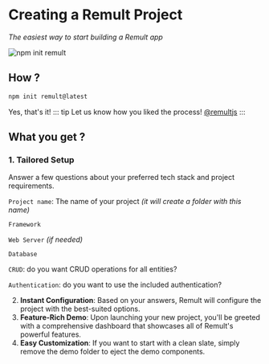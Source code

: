 <script setup>
  import Example from '../components/Example.vue'
</script>

# Creating a Remult Project

_The easiest way to start building a Remult app_

![npm init remult](../public/npm_init_remult.gif)

## How ?

```bash
npm init remult@latest
```

Yes, that's it!
::: tip
Let us know how you liked the process! [@remultjs](https://twitter.com/RemultJs)
:::

## What you get ?

<!-- Remult offers a streamlined project creation process that caters to over `180` different project flavors, ensuring you'll find the perfect setup for your needs. With just a few simple questions, you will get a fully functional Remult project up and running in no time.

Here's what you can expect: -->

### 1. **Tailored Setup**

Answer a few questions about your preferred tech stack and project requirements.

`Project name`: The name of your project _(it will create a folder with this name)_

`Framework` <Example :oneline=true :react=true :angular=true :vue=true :nextjs=true :svelte=true :nuxt=true />

`Web Server` _(if needed)_ <Example :oneline=true :express=true :fastify=true />

`Database` <Example :oneline=true postgres:=true sqlite:=true  />

`CRUD`: do you want CRUD operations for all entities?

`Authentication`: do you want to use the included authentication?

2. **Instant Configuration**: Based on your answers, Remult will configure the project with the best-suited options.
3. **Feature-Rich Demo**: Upon launching your new project, you'll be greeted with a comprehensive dashboard that showcases all of Remult's powerful features.
4. **Easy Customization**: If you want to start with a clean slate, simply remove the demo folder to eject the demo components.
